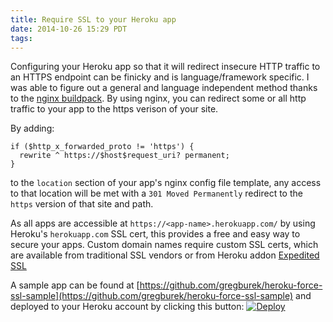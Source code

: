 ```yaml
---
title: Require SSL to your Heroku app
date: 2014-10-26 15:29 PDT
tags:
---
```


Configuring your Heroku app so that it will redirect insecure HTTP traffic to an
HTTPS endpoint can be finicky and is language/framework specific. I was able to
figure out a general and language independent method thanks to the [nginx
buildpack](https://github.com/ryandotsmith/nginx-buildpack). By using nginx,
you can redirect some or all http traffic to your app to the https verison of
your site.

By adding:

```
if ($http_x_forwarded_proto != 'https') {
  rewrite ^ https://$host$request_uri? permanent;
}
```

to the `location` section of your app's nginx config file template, any access
to that location will be met with a `301 Moved Permanently` redirect to the
`https` version of that site and path.

As all apps are accessible at `https://<app-name>.herokuapp.com/` by using
Heroku's `herokuapp.com` SSL cert, this provides a free and easy way to secure
your apps. Custom domain names require custom SSL certs, which are available
from traditional SSL vendors or from Heroku addon [Expedited
SSL](https://www.expeditedssl.com/)

A sample app can be found at
[https://github.com/gregburek/heroku-force-ssl-sample](https://github.com/gregburek/heroku-force-ssl-sample)
and deployed to your Heroku account by clicking this button: 
[![Deploy](https://www.herokucdn.com/deploy/button.png)](https://heroku.com/deploy?template=https://github.com/gregburek/heroku-force-ssl-sample)


